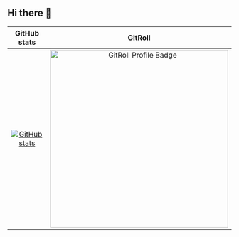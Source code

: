 ## Hi there 👋

| GitHub stats   |     GitRoll  |
|:-------------:|:-------------:|
|[![GitHub stats](https://github-readme-stats.vercel.app/api?username=Johanneslueke&rank_icon=github&&show_icons=true)](https://github.com/anuraghazra/github-readme-stats)| <a href="https://gitroll.io/profile/uHw3wdWkoSuN2xSwDS6xqnJB0oaG2" target="_blank"><img src="https://gitroll.io/api/badges/profiles/v1/uHw3wdWkoSuN2xSwDS6xqnJB0oaG2" alt="GitRoll Profile Badge" width="400"/></a> |

<!--
**Johanneslueke/Johanneslueke** is a ✨ _special_ ✨ repository because its `README.md` (this file) appears on your GitHub profile.

Here are some ideas to get you started:

- 🔭 I’m currently working on ...
- 🌱 I’m currently learning ...
- 👯 I’m looking to collaborate on ...
- 🤔 I’m looking for help with ...
- 💬 Ask me about ...
- 📫 How to reach me: ...
- 😄 Pronouns: ...
- ⚡ Fun fact: ...
-->
